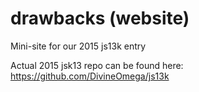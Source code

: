 # drawbacks (website)

Mini-site for our 2015 js13k entry

Actual 2015 jsk13 repo can be found here: https://github.com/DivineOmega/js13k
